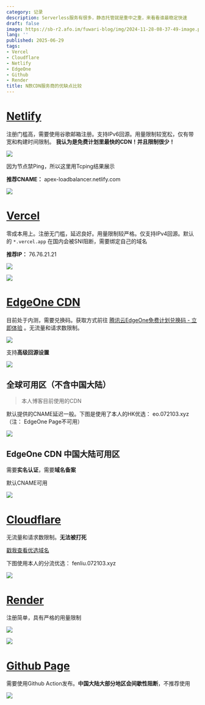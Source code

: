 ```yaml
---
category: 记录
description: Serverless服务有很多，静态托管就是重中之重，来看看谁最稳定快速
draft: false
image: https://sb-r2.afo.im/fuwari-blog/img/2024-11-28-08-37-49-image.png
lang: ''
published: 2025-06-29
tags:
- Vercel
- Cloudflare
- Netlify
- EdgeOne
- Github
- Render
title: N款CDN服务商的优缺点比较
---
```


# [Netlify](https://www.netlify.com)

注册门槛高，需要使用谷歌邮箱注册。支持IPv6回源。用量限制较宽松，仅有带宽和构建时间限制。 **我认为是免费计划里最快的CDN！并且限制很少！**

![](https://sb-r2.afo.im/myblog/img/282ad19c-f971-4f92-9096-6e75308205c5.webp)

因为节点禁Ping，所以这里用Tcping结果展示

**推荐CNAME：** apex-loadbalancer.netlify.com

![](https://sb-r2.afo.im/myblog/img/e11f4d07-4135-411e-943e-cf27690bc9c7.webp)

# [Vercel](https://vercel.com)

零成本用上。注册无门槛，延迟良好。用量限制较严格。仅支持IPv4回源。默认的 `*.vercel.app` 在国内会被SNI阻断，需要绑定自己的域名

**推荐IP：** 76.76.21.21

![](https://sb-r2.afo.im/myblog/img/14654577-5c25-4136-bb06-9e10d1945ae2.webp)

![](https://sb-r2.afo.im/myblog/img/eb1ef62c-f50c-4f89-a287-c74e18353b9c.webp)

# [EdgeOne CDN](https://edgeone.ai)

目前处于内测，需要兑换码。获取方式前往 [腾讯云EdgeOne免费计划兑换码 - 立即体验](https://edgeone.ai/zh/redemption) 。无流量和请求数限制。

![](https://sb-r2.afo.im/myblog/img/ed25c33f-5719-44b5-844e-62ac73eadfef.webp)

支持**高级回源设置**

![](https://sb-r2.afo.im/myblog/img/a1517d8e-1664-4819-ba08-d78ae13299a4.webp)

## 全球可用区（不含中国大陆）

> 本人博客目前使用的CDN

默认提供的CNAME延迟一般。下图是使用了本人的HK优选： eo.072103.xyz（注： EdgeOne Page不可用）

![](https://sb-r2.afo.im/myblog/img/b2937ed2-0f8d-4179-a9b5-b465902ca9ab.webp)

## EdgeOne CDN 中国大陆可用区

需要**实名认证**，需要**域名备案**

默认CNAME可用

![](https://sb-r2.afo.im/myblog/img/c44674d3-d37e-4f00-a7ee-cdac7798b293.webp)

# [Cloudflare](https://www.cloudflare.com/)

无流量和请求数限制。**无法被打死**

[戳我查看优选域名](/posts/record/#cloudflare-%E4%BC%98%E9%80%89%E5%9F%9F%E5%90%8D)

下图使用本人的分流优选： fenliu.072103.xyz

![](https://sb-r2.afo.im/myblog/img/f0785c5d-b31a-40d1-9da9-ac50a94f6b0a.webp)

# [Render](https://render.com)

注册简单，具有严格的用量限制

![](https://sb-r2.afo.im/myblog/img/0bccb1b9-3fe1-49f0-a255-0805fc0ee35c.webp)

![](https://sb-r2.afo.im/myblog/img/2b6104d5-9cee-4e2b-adb5-9aefe02240d2.webp)

# [Github Page](https://pages.github.com/)

需要使用Github Action发布。**中国大陆大部分地区会间歇性阻断**，不推荐使用

![](https://sb-r2.afo.im/myblog/img/efccadbf-bc70-4444-bb48-8399cf881617.webp)

